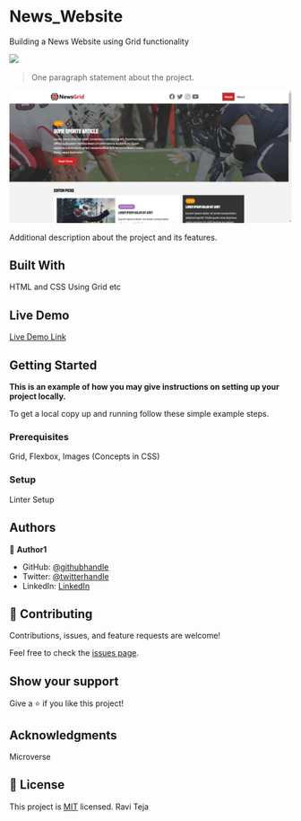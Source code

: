 # News_Website
Building a News Website using Grid functionality

![](https://img.shields.io/badge/Microverse-blueviolet)

> One paragraph statement about the project.

![screenshot](./image_resources\Website\newgrid_website.jpg)

Additional description about the project and its features.

## Built With

HTML and CSS
Using Grid etc


## Live Demo


[Live Demo Link](https://ravitejam9602.github.io/News_Website)



## Getting Started

**This is an example of how you may give instructions on setting up your project locally.**



To get a local copy up and running follow these simple example steps.

### Prerequisites
Grid, Flexbox, Images (Concepts in CSS)
### Setup
Linter Setup 


## Authors

👤 **Author1**

- GitHub: [@githubhandle](https://github.com/RaviTejaM9602/News_Website)
- Twitter: [@twitterhandle](https://twitter.com/RaviTejaMekala1)
- LinkedIn: [LinkedIn](https://www.linkedin.com/in/ravi-teja-8499a31b9/)

## 🤝 Contributing

Contributions, issues, and feature requests are welcome!

Feel free to check the [issues page](../../issues/).

## Show your support

Give a ⭐️ if you like this project!

## Acknowledgments

Microverse

## 📝 License

This project is [MIT](./MIT.md) licensed.
Ravi Teja


